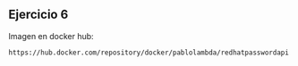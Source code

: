 ## Ejercicio 6

Imagen en docker hub:

    https://hub.docker.com/repository/docker/pablolambda/redhatpasswordapi
